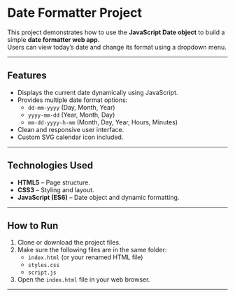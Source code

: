 # Date Formatter Project

This project demonstrates how to use the **JavaScript Date object** to build a simple **date formatter web app**.  
Users can view today’s date and change its format using a dropdown menu.

---

## Features
- Displays the current date dynamically using JavaScript.
- Provides multiple date format options:
  - `dd-mm-yyyy` (Day, Month, Year)
  - `yyyy-mm-dd` (Year, Month, Day)
  - `mm-dd-yyyy-h-mm` (Month, Day, Year, Hours, Minutes)
- Clean and responsive user interface.
- Custom SVG calendar icon included.

---

## Technologies Used
- **HTML5** – Page structure.
- **CSS3** – Styling and layout.
- **JavaScript (ES6)** – Date object and dynamic formatting.

---

## How to Run
1. Clone or download the project files.
2. Make sure the following files are in the same folder:
   - `index.html` (or your renamed HTML file)
   - `styles.css`
   - `script.js`
3. Open the `index.html` file in your web browser.

---


